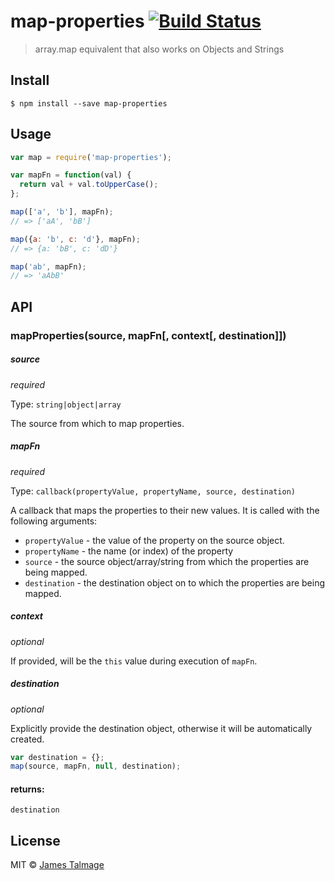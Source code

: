 # map-properties [![Build Status](https://travis-ci.org/jamestalmage/map-properties.svg?branch=master)](https://travis-ci.org/jamestalmage/map-properties)

> array.map equivalent that also works on Objects and Strings

## Install

```
$ npm install --save map-properties
```

## Usage

```js
var map = require('map-properties');

var mapFn = function(val) {
  return val + val.toUpperCase();
};

map(['a', 'b'], mapFn);
// => ['aA', 'bB']

map({a: 'b', c: 'd'}, mapFn);
// => {a: 'bB', c: 'dD'}

map('ab', mapFn);
// => 'aAbB'
```

## API

### mapProperties(source, mapFn[, context[, destination]])

##### source

*required*

Type: `string|object|array`

The source from which to map properties. 

##### mapFn

*required*

Type: `callback(propertyValue, propertyName, source, destination)`  

A callback that maps the properties to their new values. It is called with the following arguments:

  * `propertyValue` - the value of the property on the source object.
  * `propertyName` - the name (or index) of the property
  * `source` - the source object/array/string from which the properties are being mapped.
  * `destination` - the destination object on to which the properties are being mapped.

##### context

*optional*

If provided, will be the `this` value during execution of `mapFn`.

##### destination

*optional*

Explicitly provide the destination object, otherwise it will be automatically created.

```js
var destination = {};
map(source, mapFn, null, destination);
```
#### returns:

  `destination`

## License

MIT © [James Talmage](http://github.com/jamestalmage)
